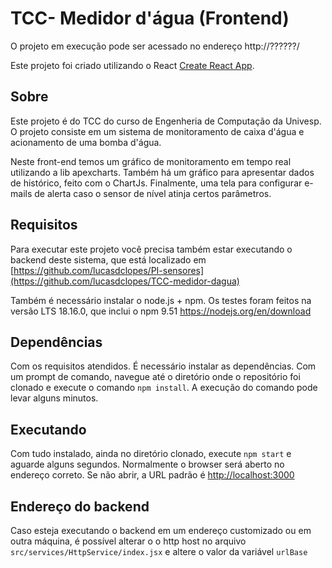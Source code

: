 # TCC- Medidor d'água (Frontend)

O projeto em execução pode ser acessado no endereço http://??????/

Este projeto foi criado utilizando o React [Create React App](https://github.com/facebook/create-react-app).

## Sobre

Este projeto é do TCC do curso de Engenheria de Computação da Univesp. O projeto consiste em um sistema de monitoramento de caixa d'água e acionamento de uma bomba d'água.

Neste front-end temos um gráfico de monitoramento em tempo real utilizando a lib apexcharts. Também há um gráfico para apresentar dados de histórico, feito com o ChartJs. Finalmente, uma tela para configurar e-mails de alerta caso o sensor de nível atinja certos parâmetros.

## Requisitos

Para executar este projeto você precisa também estar executando o backend deste sistema, que está localizado em 
[https://github.com/lucasdclopes/PI-sensores](https://github.com/lucasdclopes/TCC-medidor-dagua)

Também é necessário instalar o node.js + npm. Os testes foram feitos na versão LTS 18.16.0, que inclui o npm 9.51
https://nodejs.org/en/download

## Dependências

Com os requisitos atendidos. É necessário instalar as dependências. Com um prompt de comando, navegue até o diretório onde o repositório foi clonado e execute o comando `npm install`. A execução do comando pode levar alguns minutos.

## Executando

Com tudo instalado, ainda no diretório clonado, execute `npm start` e aguarde alguns segundos. Normalmente o browser será aberto no endereço correto. Se não abrir, a URL padrão é  [http://localhost:3000](http://localhost:3000)

## Endereço do backend

Caso esteja executando o backend em um endereço customizado ou em outra máquina, é possível alterar o o http host no arquivo `src/services/HttpService/index.jsx` e altere o valor da variável `urlBase`

